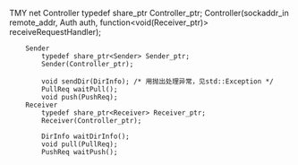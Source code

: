 TMY
	net
		Controller
			typedef share_ptr<Controller> Controller_ptr;
			Controller(sockaddr_in remote_addr, Auth auth, function<void(Receiver_ptr)> receiveRequestHandler);
			
		Sender
			typedef share_ptr<Sender> Sender_ptr;
			Sender(Controller_ptr);
			
			void sendDir(DirInfo); /* 用抛出处理异常，见std::Exception */
			PullReq waitPull();
			void push(PushReq);
		Receiver
			typedef share_ptr<Receiver> Receiver_ptr;
			Receiver(Controller_ptr);
			
			DirInfo waitDirInfo();
			void pull(PullReq);
			PushReq waitPush();